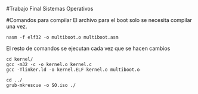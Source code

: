 #Trabajo Final Sistemas Operativos

#Comandos para compilar
El archivo para el boot solo se necesita compilar una vez.
~~~
nasm -f elf32 -o multiboot.o multiboot.asm
~~~

El resto de comandos se ejecutan cada vez que se hacen cambios
~~~
cd kernel/
gcc -m32 -c -o kernel.o kernel.c
gcc -Tlinker.ld -o kernel.ELF kernel.o multiboot.o

cd ../
grub-mkrescue -o SO.iso ./
~~~